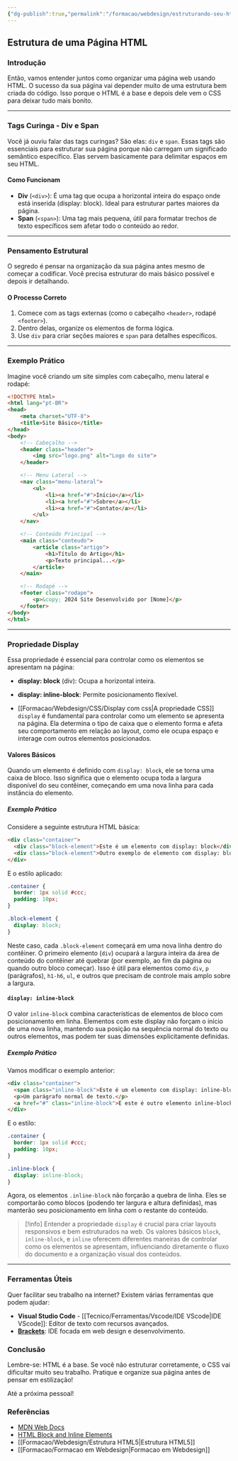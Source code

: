 ```yaml
---
{"dg-publish":true,"permalink":"/formacao/webdesign/estruturando-seu-html/","metatags":{"description":"Como usar as tags div e span para organizar o conteúdo do site"},"noteIcon":2,"updated":"2025-07-23T18:18:43.063-03:00"}
---
```



## Estrutura de uma Página HTML

### Introdução  

Então, vamos entender juntos como organizar uma página web usando HTML. O sucesso da sua página vai depender muito de uma estrutura bem criada do código. Isso porque o HTML é a base e depois dele vem o CSS para deixar tudo mais bonito.

---

### Tags Curinga - Div e Span  

Você já ouviu falar das tags curingas? São elas: `div` e `span`. Essas tags são essenciais para estruturar sua página porque não carregam um significado semântico específico. Elas servem basicamente para delimitar espaços em seu HTML.

#### Como Funcionam  

- **Div** (`<div>`): É uma tag que ocupa a horizontal inteira do espaço onde está inserida (display: block). Ideal para estruturar partes maiores da página.
- **Span** (`<span>`): Uma tag mais pequena, útil para formatar trechos de texto específicos sem afetar todo o conteúdo ao redor.

---

### Pensamento Estrutural  

O segredo é pensar na organização da sua página antes mesmo de começar a codificar. Você precisa estruturar do mais básico possível e depois ir detalhando.

#### O Processo Correto

1. Comece com as tags externas (como o cabeçalho `<header>`, rodapé `<footer>`).
2. Dentro delas, organize os elementos de forma lógica.
3. Use `div` para criar seções maiores e `span` para detalhes específicos.

---

### Exemplo Prático  

Imagine você criando um site simples com cabeçalho, menu lateral e rodapé:

```html
<!DOCTYPE html>
<html lang="pt-BR">
<head>
    <meta charset="UTF-8">
    <title>Site Básico</title>
</head>
<body>
    <!-- Cabeçalho -->
    <header class="header">
        <img src="logo.png" alt="Logo do site">
    </header>

    <!-- Menu Lateral -->
    <nav class="menu-lateral">
        <ul>
            <li><a href="#">Início</a></li>
            <li><a href="#">Sobre</a></li>
            <li><a href="#">Contato</a></li>
        </ul>
    </nav>

    <!-- Conteúdo Principal -->
    <main class="conteudo">
        <article class="artigo">
            <h1>Título do Artigo</h1>
            <p>Texto principal...</p>
        </article>
    </main>

    <!-- Rodapé -->
    <footer class="rodape">
        <p>&copy; 2024 Site Desenvolvido por [Nome]</p>
    </footer>
</body>
</html>
```

---

### Propriedade Display  

Essa propriedade é essencial para controlar como os elementos se apresentam na página:

- **display: block** (div): Ocupa a horizontal inteira.
- **display: inline-block**: Permite posicionamento flexível.

- [[Formacao/Webdesign/CSS/Display com css\|A propriedade CSS]] `display` é fundamental para controlar como um elemento se apresenta na página. Ela determina o tipo de caixa que o elemento forma e afeta seu comportamento em relação ao layout, como ele ocupa espaço e interage com outros elementos posicionados.

#### Valores Básicos

Quando um elemento é definido com `display: block`, ele se torna uma caixa de bloco. Isso significa que o elemento ocupa toda a largura disponível do seu contêiner, começando em uma nova linha para cada instância do elemento.

##### Exemplo Prático

Considere a seguinte estrutura HTML básica:

```html
<div class="container">
  <div class="block-element">Este é um elemento com display: block</div>
  <div class="block-element">Outro exemplo de elemento com display: block</div>
</div>
```

E o estilo aplicado:

```css
.container {
  border: 1px solid #ccc;
  padding: 10px;
}

.block-element {
  display: block;
}
```

Neste caso, cada `.block-element` começará em uma nova linha dentro do contêiner. O primeiro elemento (`div`) ocupará a largura inteira da área de conteúdo do contêiner até quebrar (por exemplo, ao fim da página ou quando outro bloco começar). Isso é útil para elementos como `div`, `p` (parágrafos), `h1-h6`, `ul`, e outros que precisam de controle mais amplo sobre a largura.

#### `display: inline-block`

O valor `inline-block` combina características de elementos de bloco com posicionamento em linha. Elementos com este display não forçam o início de uma nova linha, mantendo sua posição na sequência normal do texto ou outros elementos, mas podem ter suas dimensões explicitamente definidas.

##### Exemplo Prático

Vamos modificar o exemplo anterior:

```html
<div class="container">
  <span class="inline-block">Este é um elemento com display: inline-block</span>
  <p>Um parágrafo normal de texto.</p>
  <a href="#" class="inline-block">E este é outro elemento inline-block</a>
</div>
```

E o estilo:

```css
.container {
  border: 1px solid #ccc;
  padding: 10px;
}

.inline-block {
  display: inline-block;
}
```

Agora, os elementos `.inline-block` não forçarão a quebra de linha. Eles se comportarão como blocos (podendo ter largura e altura definidas), mas manterão seu posicionamento em linha com o restante do conteúdo.

>[!info] Entender a propriedade `display` é crucial para criar layouts responsivos e bem estruturados na web. Os valores básicos `block`, `inline-block`, e `inline` oferecem diferentes maneiras de controlar como os elementos se apresentam, influenciando diretamente o fluxo do documento e a organização visual dos conteúdos.

---

### Ferramentas Úteis  

Quer facilitar seu trabalho na internet? Existem várias ferramentas que podem ajudar:

- **Visual Studio Code** - [[Tecnico/Ferramentas/Vscode/IDE VScode\|IDE VScode]]: Editor de texto com recursos avançados.
- [**Brackets**](https://brackets.io/): IDE focada em web design e desenvolvimento.

### Conclusão  

Lembre-se: HTML é a base. Se você não estruturar corretamente, o CSS vai dificultar muito seu trabalho. Pratique e organize sua página antes de pensar em estilização!

Até a próxima pessoal!

### Referências

- [MDN Web Docs](https://developer.mozilla.org/pt-BR/)
- [HTML Block and Inline Elements](https://www.w3schools.com/html/html_blocks.asp)
- [[Formacao/Webdesign/Estrutura HTML5\|Estrutura HTML5]]
- [[Formacao/Formacao em Webdesign\|Formacao em Webdesign]]
